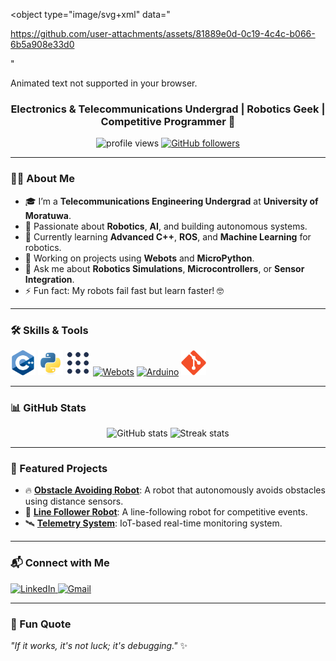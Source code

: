 <object 
  type="image/svg+xml" 
  data="

https://github.com/user-attachments/assets/81889e0d-0c19-4c4c-b066-6b5a908e33d0

"
>
  <!-- fallback message if SVG fails or SMIL isn't supported -->
  <p>Animated text not supported in your browser.</p>
</object>

<!-- fallback content if the SVG doesn't load -->
</object>
<h3 align="center">Electronics & Telecommunications Undergrad | Robotics Geek | Competitive Programmer 🚀</h3>

<p align="center">
  <img src="https://komarev.com/ghpvc/?username=sahas-eashan&label=Profile%20views&color=0e75b6&style=flat" alt="profile views" />
  <a href="https://github.com/sahas-eashan?tab=followers">
    <img src="https://img.shields.io/github/followers/sahas-eashan?label=Followers&style=social" alt="GitHub followers" />
  </a>
</p>

---

### 👨‍💻 About Me

- 🎓 I’m a **Telecommunications Engineering Undergrad** at **University of Moratuwa**.
- 🤖 Passionate about **Robotics**, **AI**, and building autonomous systems.
- 🌱 Currently learning **Advanced C++**, **ROS**, and **Machine Learning** for robotics.
- 🔭 Working on projects using **Webots** and **MicroPython**.
- 💬 Ask me about **Robotics Simulations**, **Microcontrollers**, or **Sensor Integration**.
- ⚡ Fun fact: My robots fail fast but learn faster! 🤓

---

### 🛠️ Skills & Tools

<p align="left">
  <a href="https://cplusplus.com/" target="_blank"><img src="https://raw.githubusercontent.com/devicons/devicon/master/icons/cplusplus/cplusplus-original.svg" alt="C++" width="40" height="40"/></a>
  <a href="https://www.python.org/" target="_blank"><img src="https://raw.githubusercontent.com/devicons/devicon/master/icons/python/python-original.svg" alt="Python" width="40" height="40"/></a>
  <a href="https://www.ros.org/" target="_blank"><img src="https://raw.githubusercontent.com/devicons/devicon/master/icons/ros/ros-original.svg" alt="ROS" width="40" height="40"/></a>
  <a href="https://www.webots.io/" target="_blank"><img src="https://upload.wikimedia.org/wikipedia/commons/e/e0/Cyberbotics_Webots_Logo.png" alt="Webots" width="40" height="40"/></a>
  <a href="https://www.arduino.cc/" target="_blank"><img src="https://cdn.worldvectorlogo.com/logos/arduino-1.svg" alt="Arduino" width="40" height="40"/></a>
  <a href="https://git-scm.com/" target="_blank"><img src="https://raw.githubusercontent.com/devicons/devicon/master/icons/git/git-original.svg" alt="Git" width="40" height="40"/></a>
</p>

---

### 📊 GitHub Stats

<p align="center">
  <img src="https://github-readme-stats.vercel.app/api?username=sahas-eashan&show_icons=true&theme=radical" alt="GitHub stats" />
  <img src="https://github-readme-streak-stats.herokuapp.com/?user=sahas-eashan&theme=radical" alt="Streak stats" />
</p>

---

### 🌟 Featured Projects

- 🔥 [**Obstacle Avoiding Robot**](https://github.com/sahas-eashan/obstacle-avoiding-robot): A robot that autonomously avoids obstacles using distance sensors.
- 🤖 [**Line Follower Robot**](https://github.com/sahas-eashan/line-follower): A line-following robot for competitive events.
- 🛰️ [**Telemetry System**](https://github.com/sahas-eashan/telemetry-system): IoT-based real-time monitoring system.

---

### 📬 Connect with Me

<p align="left">
  <a href="https://linkedin.com/in/sahas-eashan" target="_blank">
    <img src="https://cdn.jsdelivr.net/npm/simple-icons@3.13.0/icons/linkedin.svg" alt="LinkedIn" height="30" width="40" />
  </a>
  <a href="mailto:sahaseashangalle@gmail.com">
    <img src="https://cdn.jsdelivr.net/npm/simple-icons@3.13.0/icons/gmail.svg" alt="Gmail" height="30" width="40" />
  </a>
</p>

---

### 🐾 Fun Quote

_"If it works, it's not luck; it's debugging."_ ✨
